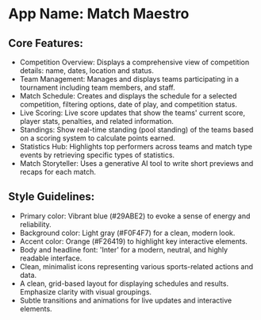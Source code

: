# **App Name**: Match Maestro

## Core Features:

- Competition Overview: Displays a comprehensive view of competition details: name, dates, location and status.
- Team Management: Manages and displays teams participating in a tournament including team members, and staff.
- Match Schedule: Creates and displays the schedule for a selected competition, filtering options, date of play, and competition status.
- Live Scoring: Live score updates that show the teams' current score, player stats, penalties, and related information.
- Standings: Show real-time standing (pool standing) of the teams based on a scoring system to calculate points earned.
- Statistics Hub: Highlights top performers across teams and match type events by retrieving specific types of statistics.
- Match Storyteller: Uses a generative AI tool to write short previews and recaps for each match.

## Style Guidelines:

- Primary color: Vibrant blue (#29ABE2) to evoke a sense of energy and reliability.
- Background color: Light gray (#F0F4F7) for a clean, modern look.
- Accent color: Orange (#F26419) to highlight key interactive elements.
- Body and headline font: 'Inter' for a modern, neutral, and highly readable interface.
- Clean, minimalist icons representing various sports-related actions and data.
- A clean, grid-based layout for displaying schedules and results. Emphasize clarity with visual groupings.
- Subtle transitions and animations for live updates and interactive elements.